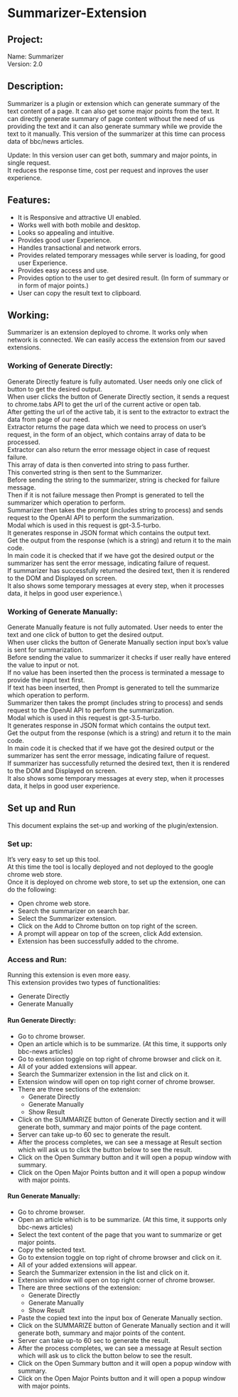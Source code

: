# Summarizer-Extension

## Project:
Name: Summarizer \
Version: 2.0

## Description:
Summarizer is a plugin or extension which can generate summary of the text content of a page. It can also get some major points from the text. It can directly generate summary of page content without the need of us providing the text and it can also generate summary while we provide the text to it manually.
This version of the summarizer at this time can process data of bbc/news articles.

Update: In this version user can get both, summary and major points, in single request. \
It reduces the response time, cost per request and inproves the user experience.

## Features:
* It is Responsive and attractive UI enabled.
* Works well with both mobile and desktop.
* Looks so appealing and intuitive.
* Provides good user Experience.
* Handles transactional and network errors.
* Provides related temporary messages while server is loading, for good user Experience.
* Provides easy access and use.
* Provides option to the user to get desired result. (In form of summary or in form of major points.)
* User can copy the result text to clipboard.

## Working:
Summarizer is an extension deployed to chrome. It works only when network is connected. We can easily access the extension from our saved extensions.

### Working of Generate Directly:
Generate Directly feature is fully automated. User needs only one click of button to get the desired output.\
When user clicks the button of Generate Directly section, it sends a request to chrome.tabs API to get the url of the current active or open tab.\
After getting the url of the active tab, it is sent to the extractor to extract the data from page of our need.\
Extractor returns the page data which we need to process on user’s request, in the form of an object, which contains array of data to be processed.\
Extractor can also return the error message object in case of request failure.\
This array of data is then converted into string to pass further.\
This converted string is then sent to the Summarizer.\
Before sending the string to the summarizer, string is checked for failure message.\
Then if it is not failure message then Prompt is generated to tell the summarizer which operation to perform.\
Summarizer then takes the prompt (includes string to process) and sends request to the OpenAI API to perform the summarization.\
Modal which is used in this request is gpt-3.5-turbo.\
It generates response in JSON format which contains the output text.\
Get the output from the response (which is a string) and return it to the main code.\
In main code it is checked that if we have got the desired output or the summarizer has sent the error message, indicating failure of request.\
If summarizer has successfully returned the desired text, then it is rendered to the DOM and Displayed on screen.\
It also shows some temporary messages at every step, when it processes data, it helps in good user experience.\

### Working of Generate Manually:
Generate Manually feature is not fully automated. User needs to enter the text and one click of button to get the desired output.\
When user clicks the button of Generate Manually section input box’s value is sent for summarization.\
Before sending the value to summarizer it checks if user really have entered the value to input or not.\
If no value has been inserted then the process is terminated a message to provide the input text first.\
If text has been inserted, then Prompt is generated to tell the summarize which operation to perform.\
Summarizer then takes the prompt (includes string to process) and sends request to the OpenAI API to perform the summarization.\
Modal which is used in this request is gpt-3.5-turbo.\
It generates response in JSON format which contains the output text.\
Get the output from the response (which is a string) and return it to the main code.\
In main code it is checked that if we have got the desired output or the summarizer has sent the error message, indicating failure of request.\
If summarizer has successfully returned the desired text, then it is rendered to the DOM and Displayed on screen.\
It also shows some temporary messages at every step, when it processes data, it helps in good user experience.


## Set up and Run
This document explains the set-up and working of the plugin/extension.

### Set up:
It’s very easy to set up this tool.\
At this time the tool is locally deployed and not deployed to the google chrome web store.\
Once it is deployed on chrome web store, to set up the extension, one can do the following:
* Open chrome web store.
* Search the summarizer on search bar.
* Select the Summarizer extension.
* Click on the Add to Chrome button on top right of the screen.
* A prompt will appear on top of the screen, click Add extension.
* Extension has been successfully added to the chrome.


### Access and Run:
Running this extension is even more easy.\
This extension provides two types of functionalities:
* Generate Directly
* Generate Manually

#### Run Generate Directly:
* Go to chrome browser.
* Open an article which is to be summarize. (At this time, it supports only bbc-news articles)
* Go to extension toggle on top right of chrome browser and click on it.
* All of your added extensions will appear.
* Search the Summarizer extension in the list and click on it.
* Extension window will open on top right corner of chrome browser.
* There are three sections of the extension:
  * Generate Directly
  * Generate Manually
  * Show Result
* Click on the SUMMARIZE button of Generate Directly section and it will generate both, summary and major points of the page content.
* Server can take up-to 60 sec to generate the result.
* After the process completes, we can see a message at Result section which will ask us to click the button below to see the result.
* Click on the Open Summary button and it will open a popup window with summary.
* Click on the Open Major Points button and it will open a popup window with major points.

#### Run Generate Manually:
* Go to chrome browser.
* Open an article which is to be summarize. (At this time, it supports only bbc-news articles)
* Select the text content of the page that you want to summarize or get major points.
* Copy the selected text.
* Go to extension toggle on top right of chrome browser and click on it.
* All of your added extensions will appear.
* Search the Summarizer extension in the list and click on it.
* Extension window will open on top right corner of chrome browser.
* There are three sections of the extension:
  * Generate Directly
  * Generate Manually
  * Show Result
* Paste the copied text into the input box of Generate Manually section.
* Click on the SUMMARIZE button of Generate Manually section and it will generate both, summary and major points of the content.
* Server can take up-to 60 sec to generate the result.
* After the process completes, we can see a message at Result section which will ask us to click the button below to see the result.
* Click on the Open Summary button and it will open a popup window with summary.
* Click on the Open Major Points button and it will open a popup window with major points.
